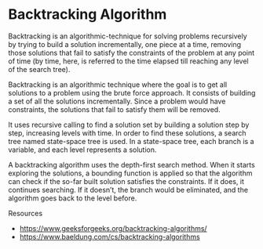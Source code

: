 # Backtracking Algorithm

Backtracking is an algorithmic-technique for solving problems recursively by trying to build a solution incrementally, one piece at a time, removing those solutions that fail to satisfy the constraints of the problem at any point of time (by time, here, is referred to the time elapsed till reaching any level of the search tree).

Backtracking is an algorithmic technique where the goal is to get all solutions to a problem using the brute force approach. It consists of building a set of all the solutions incrementally. Since a problem would have constraints, the solutions that fail to satisfy them will be removed.

It uses recursive calling to find a solution set by building a solution step by step, increasing levels with time. In order to find these solutions, a search tree named state-space tree is used. In a state-space tree, each branch is a variable, and each level represents a solution.

A backtracking algorithm uses the depth-first search method. When it starts exploring the solutions, a bounding function is applied so that the algorithm can check if the so-far built solution satisfies the constraints. If it does, it continues searching. If it doesn’t, the branch would be eliminated, and the algorithm goes back to the level before.


Resources
- https://www.geeksforgeeks.org/backtracking-algorithms/
- https://www.baeldung.com/cs/backtracking-algorithms